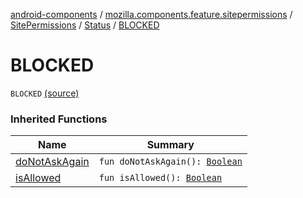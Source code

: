 [android-components](../../../index.md) / [mozilla.components.feature.sitepermissions](../../index.md) / [SitePermissions](../index.md) / [Status](index.md) / [BLOCKED](./-b-l-o-c-k-e-d.md)

# BLOCKED

`BLOCKED` [(source)](https://github.com/mozilla-mobile/android-components/blob/master/components/feature/sitepermissions/src/main/java/mozilla/components/feature/sitepermissions/SitePermissions.kt#L41)

### Inherited Functions

| Name | Summary |
|---|---|
| [doNotAskAgain](do-not-ask-again.md) | `fun doNotAskAgain(): `[`Boolean`](https://kotlinlang.org/api/latest/jvm/stdlib/kotlin/-boolean/index.html) |
| [isAllowed](is-allowed.md) | `fun isAllowed(): `[`Boolean`](https://kotlinlang.org/api/latest/jvm/stdlib/kotlin/-boolean/index.html) |
